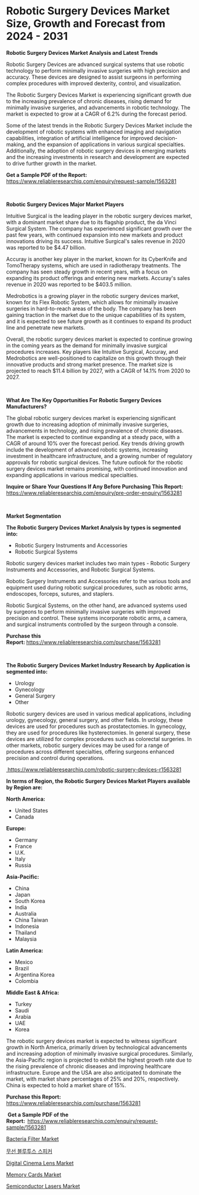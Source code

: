 <p><h1>Robotic Surgery Devices Market Size, Growth and Forecast from 2024 - 2031</h1></p><p><strong>Robotic Surgery Devices Market Analysis and Latest Trends</strong></p>
<p><p>Robotic Surgery Devices are advanced surgical systems that use robotic technology to perform minimally invasive surgeries with high precision and accuracy. These devices are designed to assist surgeons in performing complex procedures with improved dexterity, control, and visualization.</p><p>The Robotic Surgery Devices Market is experiencing significant growth due to the increasing prevalence of chronic diseases, rising demand for minimally invasive surgeries, and advancements in robotic technology. The market is expected to grow at a CAGR of 6.2% during the forecast period.</p><p>Some of the latest trends in the Robotic Surgery Devices Market include the development of robotic systems with enhanced imaging and navigation capabilities, integration of artificial intelligence for improved decision-making, and the expansion of applications in various surgical specialties. Additionally, the adoption of robotic surgery devices in emerging markets and the increasing investments in research and development are expected to drive further growth in the market.</p></p>
<p><strong>Get a Sample PDF of the Report:&nbsp;</strong> <a href="https://www.reliableresearchiq.com/enquiry/request-sample/1563281">https://www.reliableresearchiq.com/enquiry/request-sample/1563281</a></p>
<p>&nbsp;</p>
<p><strong>Robotic Surgery Devices Major Market Players</strong></p>
<p><p>Intuitive Surgical is the leading player in the robotic surgery devices market, with a dominant market share due to its flagship product, the da Vinci Surgical System. The company has experienced significant growth over the past few years, with continued expansion into new markets and product innovations driving its success. Intuitive Surgical's sales revenue in 2020 was reported to be $4.47 billion.</p><p>Accuray is another key player in the market, known for its CyberKnife and TomoTherapy systems, which are used in radiotherapy treatments. The company has seen steady growth in recent years, with a focus on expanding its product offerings and entering new markets. Accuray's sales revenue in 2020 was reported to be $403.5 million.</p><p>Medrobotics is a growing player in the robotic surgery devices market, known for its Flex Robotic System, which allows for minimally invasive surgeries in hard-to-reach areas of the body. The company has been gaining traction in the market due to the unique capabilities of its system, and it is expected to see future growth as it continues to expand its product line and penetrate new markets.</p><p>Overall, the robotic surgery devices market is expected to continue growing in the coming years as the demand for minimally invasive surgical procedures increases. Key players like Intuitive Surgical, Accuray, and Medrobotics are well-positioned to capitalize on this growth through their innovative products and strong market presence. The market size is projected to reach $11.4 billion by 2027, with a CAGR of 14.1% from 2020 to 2027.</p></p>
<p>&nbsp;</p>
<p><strong>What Are The Key Opportunities For Robotic Surgery Devices Manufacturers?</strong></p>
<p><p>The global robotic surgery devices market is experiencing significant growth due to increasing adoption of minimally invasive surgeries, advancements in technology, and rising prevalence of chronic diseases. The market is expected to continue expanding at a steady pace, with a CAGR of around 10% over the forecast period. Key trends driving growth include the development of advanced robotic systems, increasing investment in healthcare infrastructure, and a growing number of regulatory approvals for robotic surgical devices. The future outlook for the robotic surgery devices market remains promising, with continued innovation and expanding applications in various medical specialties.</p></p>
<p><strong>Inquire or Share Your Questions If Any Before Purchasing This Report:</strong> <a href="https://www.reliableresearchiq.com/enquiry/pre-order-enquiry/1563281">https://www.reliableresearchiq.com/enquiry/pre-order-enquiry/1563281</a></p>
<p>&nbsp;</p>
<p><strong>Market Segmentation</strong></p>
<p><strong>The Robotic Surgery Devices Market Analysis by types is segmented into:</strong></p>
<p><ul><li>Robotic Surgery Instruments and Accessories</li><li>Robotic Surgical Systems</li></ul></p>
<p><p>Robotic surgery devices market includes two main types - Robotic Surgery Instruments and Accessories, and Robotic Surgical Systems. </p><p>Robotic Surgery Instruments and Accessories refer to the various tools and equipment used during robotic surgical procedures, such as robotic arms, endoscopes, forceps, sutures, and staplers. </p><p>Robotic Surgical Systems, on the other hand, are advanced systems used by surgeons to perform minimally invasive surgeries with improved precision and control. These systems incorporate robotic arms, a camera, and surgical instruments controlled by the surgeon through a console.</p></p>
<p><strong>Purchase this Report:&nbsp;</strong><a href="https://www.reliableresearchiq.com/purchase/1563281">https://www.reliableresearchiq.com/purchase/1563281</a></p>
<p>&nbsp;</p>
<p><strong>The Robotic Surgery Devices Market Industry Research by Application is segmented into:</strong></p>
<p><ul><li>Urology</li><li>Gynecology</li><li>General Surgery</li><li>Other</li></ul></p>
<p><p>Robotic surgery devices are used in various medical applications, including urology, gynecology, general surgery, and other fields. In urology, these devices are used for procedures such as prostatectomies. In gynecology, they are used for procedures like hysterectomies. In general surgery, these devices are utilized for complex procedures such as colorectal surgeries. In other markets, robotic surgery devices may be used for a range of procedures across different specialties, offering surgeons enhanced precision and control during operations.</p></p>
<p><a href="https://www.reliableresearchiq.com/robotic-surgery-devices-r1563281">&nbsp;https://www.reliableresearchiq.com/robotic-surgery-devices-r1563281</a></p>
<p><strong>In terms of Region, the Robotic Surgery Devices Market Players available by Region are:</strong></p>
<p>
    <p> <strong> North America: </strong>
        <ul>
            <li>United States</li>
            <li>Canada</li>
        </ul>
        </p> 
    <p> <strong> Europe: </strong>
        <ul>
            <li>Germany</li>
            <li>France</li>
            <li>U.K.</li>
            <li>Italy</li>
            <li>Russia</li>
        </ul>
        </p> 
    <p> <strong> Asia-Pacific: </strong>
        <ul>
            <li>China</li>
            <li>Japan</li>
            <li>South Korea</li>
            <li>India</li>
            <li>Australia</li>
            <li>China Taiwan</li>
            <li>Indonesia</li>
            <li>Thailand</li>
            <li>Malaysia</li>
        </ul>
        </p> 
    <p> <strong> Latin America: </strong>
        <ul>
            <li>Mexico</li>
            <li>Brazil</li>
            <li>Argentina Korea</li>
            <li>Colombia</li>
        </ul>
        </p> 
    <p> <strong> Middle East & Africa: </strong>
        <ul>
            <li>Turkey</li>
            <li>Saudi</li>
            <li>Arabia</li>
            <li>UAE</li>
            <li>Korea</li>
        </ul>
    </p>
    </p>
<p><p>The robotic surgery devices market is expected to witness significant growth in North America, primarily driven by technological advancements and increasing adoption of minimally invasive surgical procedures. Similarly, the Asia-Pacific region is projected to exhibit the highest growth rate due to the rising prevalence of chronic diseases and improving healthcare infrastructure. Europe and the USA are also anticipated to dominate the market, with market share percentages of 25% and 20%, respectively. China is expected to hold a market share of 15%.</p></p>
<p><strong>Purchase this Report: </strong><a href="https://www.reliableresearchiq.com/purchase/1563281">https://www.reliableresearchiq.com/purchase/1563281</a></p>
<p>&nbsp;<strong>Get a Sample PDF of the Report:&nbsp;&nbsp;</strong><a href="https://www.reliableresearchiq.com/enquiry/request-sample/1563281">https://www.reliableresearchiq.com/enquiry/request-sample/1563281</a></p>
<p><strong></strong></p>
<p><p><a href="https://github.com/dringals/Market-Research-Report-List-5/blob/main/bacteria-filter-market.md">Bacteria Filter Market</a></p><p><a href="https://github.com/vdhdwjyp90142/Market-Research-Report-List-3/blob/main/729456874528.md">무선 블루투스 스피커</a></p><p><a href="https://medium.com/@polesdua.1/digital-cinema-lens-market-a-global-and-regional-analysis-focus-on-region-country-level-273eb0db95fb">Digital Cinema Lens Market</a></p><p><a href="https://medium.com/@sura.dutkadut/memory-cards-market-size-share-analysis-growth-trends-forecast-2024-2031-fc507661edee">Memory Cards Market</a></p><p><a href="https://medium.com/@hakielkafi_83796/global-semiconductor-lasers-market-is-projected-to-grow-at-a-cagr-of-7-8-3bc010fe1b32">Semiconductor Lasers Market</a></p></p>